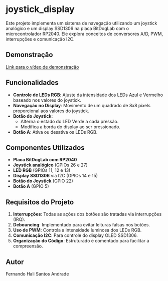 # joystick_display

Este projeto implementa um sistema de navegação utilizando um joystick analógico e um display SSD1306 na placa BitDogLab com o microcontrolador RP2040. Ele explora conceitos de conversores A/D, PWM, interrupções e comunicação I2C.

## Demonstração
[Link para o vídeo de demonstração](https://www.dropbox.com/scl/fi/93c6isv1m8xdz75eb01vy/joystick-e-display.mp4?rlkey=fzigthvyg9ltxdi1r9oox6207&st=pfja6o3t&dl=0)

## Funcionalidades
- **Controle de LEDs RGB**: Ajuste da intensidade dos LEDs Azul e Vermelho baseado nos valores do joystick.
- **Navegação no Display**: Movimento de um quadrado de 8x8 pixels proporcional aos valores do joystick.
- **Botão do Joystick**:
  - Alterna o estado do LED Verde a cada pressão.
  - Modifica a borda do display ao ser pressionado.
- **Botão A**: Ativa ou desativa os LEDs RGB.

## Componentes Utilizados
- **Placa BitDogLab com RP2040**
- **Joystick analógico** (GPIOs 26 e 27)
- **LED RGB** (GPIOs 11, 12 e 13)
- **Display SSD1306** via I2C (GPIOs 14 e 15)
- **Botão do Joystick** (GPIO 22)
- **Botão A** (GPIO 5)

## Requisitos do Projeto
1. **Interrupções**: Todas as ações dos botões são tratadas via interrupções (IRQ).
2. **Debouncing**: Implementado para evitar leituras falsas nos botões.
3. **Uso de PWM**: Controla a intensidade luminosa dos LEDs RGB.
4. **Comunicação I2C**: Para controle do display OLED SSD1306.
5. **Organização do Código**: Estruturado e comentado para facilitar a compreensão.

## Autor
Fernando Hali Santos Andrade

